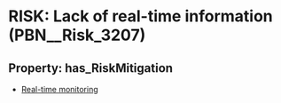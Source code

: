 # RISK: __Lack of real-time information__ (PBN__Risk_3207)

## Property: has_RiskMitigation

* [Real-time monitoring](PBN__Mitigation_1671)

